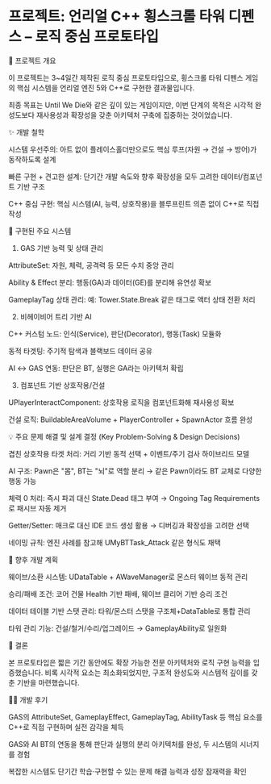 # 프로젝트: 언리얼 C++ 횡스크롤 타워 디펜스 – 로직 중심 프로토타입
📜 프로젝트 개요

이 프로젝트는 3~4일간 제작된 로직 중심 프로토타입으로, 횡스크롤 타워 디펜스 게임의 핵심 시스템을 언리얼 엔진 5와 C++로 구현한 결과물입니다.

최종 목표는 Until We Die와 같은 깊이 있는 게임이지만, 이번 단계의 목적은 시각적 완성도보다 재사용성과 확장성을 갖춘 아키텍처 구축에 집중하는 것이었습니다.

✨ 개발 철학

시스템 우선주의: 아트 없이 플레이스홀더만으로도 핵심 루프(자원 → 건설 → 방어)가 동작하도록 설계

빠른 구현 + 견고한 설계: 단기간 개발 속도와 향후 확장성을 모두 고려한 데이터/컴포넌트 기반 구조

C++ 중심 구현: 핵심 시스템(AI, 능력, 상호작용)을 블루프린트 의존 없이 C++로 직접 작성

🚀 구현된 주요 시스템
1. GAS 기반 능력 및 상태 관리

AttributeSet: 자원, 체력, 공격력 등 모든 수치 중앙 관리

Ability & Effect 분리: 행동(GA)과 데이터(GE)를 분리해 유연성 확보

GameplayTag 상태 관리: 예: Tower.State.Break 같은 태그로 액터 상태 전환 처리

2. 비헤이비어 트리 기반 AI

C++ 커스텀 노드: 인식(Service), 판단(Decorator), 행동(Task) 모듈화

동적 타겟팅: 주기적 탐색과 블랙보드 데이터 공유

AI ↔ GAS 연동: 판단은 BT, 실행은 GA라는 아키텍처 확립

3. 컴포넌트 기반 상호작용/건설

UPlayerInteractComponent: 상호작용 로직을 컴포넌트화해 재사용성 확보

건설 로직: BuildableAreaVolume + PlayerController + SpawnActor 흐름 완성

💡 주요 문제 해결 및 설계 결정 (Key Problem-Solving & Design Decisions)

겹친 상호작용 타겟 처리: 거리 기반 동적 선택 + 이벤트/주기 검사 하이브리드 모델

AI 구조: Pawn은 "몸", BT는 "뇌"로 역할 분리 → 같은 Pawn이라도 BT 교체로 다양한 행동 가능

체력 0 처리: 즉시 파괴 대신 State.Dead 태그 부여 → Ongoing Tag Requirements로 패시브 자동 제거

Getter/Setter: 매크로 대신 IDE 코드 생성 활용 → 디버깅과 확장성을 고려한 선택

네이밍 규칙: 엔진 사례를 참고해 UMyBTTask_Attack 같은 형식도 채택

🔮 향후 개발 계획

웨이브/소환 시스템: UDataTable + AWaveManager로 몬스터 웨이브 동적 관리

승리/패배 조건: 코어 건물 Health 기반 패배, 웨이브 클리어 기반 승리 조건

데이터 테이블 기반 스탯 관리: 타워/몬스터 스탯을 구조체+DataTable로 통합 관리

타워 관리 기능: 건설/철거/수리/업그레이드 → GameplayAbility로 일원화

📄 결론

본 프로토타입은 짧은 기간 동안에도 확장 가능한 전문 아키텍처와 로직 구현 능력을 입증했습니다. 비록 시각적 요소는 최소화되었지만, 구조적 완성도와 시스템적 깊이를 갖춘 기반을 마련했습니다.

👨‍💻 개발 후기

GAS의 AttributeSet, GameplayEffect, GameplayTag, AbilityTask 등 핵심 요소를 C++로 직접 구현하며 실전 감각을 체득

GAS와 AI BT의 연동을 통해 판단과 실행의 분리 아키텍처를 완성, 두 시스템의 시너지를 경험

복잡한 시스템도 단기간 학습·구현할 수 있는 문제 해결 능력과 성장 잠재력을 확인
